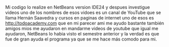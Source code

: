 Mi codigo lo realize en NetBeans version IDE24 y despues investigue videos uno de los nombres de esos vidoes es un canal de YouTube que se llama Hernán Saavedra  y cursos en paginas de internet uno de esos es http://todoacademy.com que en mi parecer ami me ayudo bastante también amigos mios me ayudaron en mandarme videos de youtube que igual me ayudaron, NetBeans lo habia visto el semestre anterior y la verdad es que fue de gran ayuda el programa ya que se me hace más comodo para mi.
